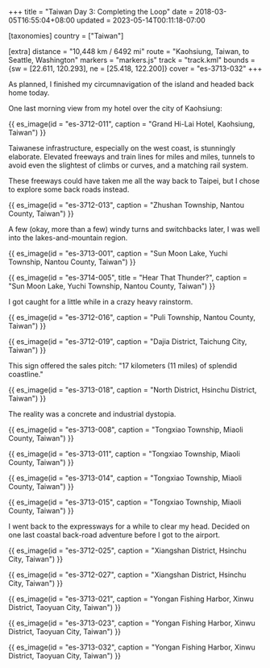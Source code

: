 +++
title = "Taiwan Day 3: Completing the Loop"
date = 2018-03-05T16:55:04+08:00
updated = 2023-05-14T00:11:18-07:00

[taxonomies]
country = ["Taiwan"]

[extra]
distance = "10,448 km / 6492 mi"
route = "Kaohsiung, Taiwan, to Seattle, Washington"
markers = "markers.js"
track = "track.kml"
bounds = {sw = [22.611, 120.293], ne = [25.418, 122.200]}
cover = "es-3713-032"
+++

As planned, I finished my circumnavigation of the island and headed back home today.

<!-- more -->

One last morning view from my hotel over the city of Kaohsiung:

{{ es_image(id = "es-3712-011", caption = "Grand Hi-Lai Hotel, Kaohsiung, Taiwan") }}

Taiwanese infrastructure, especially on the west coast, is stunningly elaborate. Elevated freeways and train lines for miles and miles, tunnels to avoid even the slightest of climbs or curves, and a matching rail system.

These freeways could have taken me all the way back to Taipei, but I chose to explore some back roads instead.

{{ es_image(id = "es-3712-013", caption = "Zhushan Township, Nantou County, Taiwan") }}

A few (okay, more than a few) windy turns and switchbacks later, I was well into the lakes-and-mountain region.

{{ es_image(id = "es-3713-001", caption = "Sun Moon Lake, Yuchi Township, Nantou County, Taiwan") }}

{{ es_image(id = "es-3714-005", title = "Hear That Thunder?", caption = "Sun Moon Lake, Yuchi Township, Nantou County, Taiwan") }}

I got caught for a little while in a crazy heavy rainstorm.

{{ es_image(id = "es-3712-016", caption = "Puli Township, Nantou County, Taiwan") }}

{{ es_image(id = "es-3712-019", caption = "Dajia District, Taichung City, Taiwan") }}

This sign offered the sales pitch: "17 kilometers (11 miles) of splendid coastline."

{{ es_image(id = "es-3713-018", caption = "North District, Hsinchu District, Taiwan") }}

The reality was a concrete and industrial dystopia.

{{ es_image(id = "es-3713-008", caption = "Tongxiao Township, Miaoli County, Taiwan") }}

{{ es_image(id = "es-3713-011", caption = "Tongxiao Township, Miaoli County, Taiwan") }}

{{ es_image(id = "es-3713-014", caption = "Tongxiao Township, Miaoli County, Taiwan") }}

{{ es_image(id = "es-3713-015", caption = "Tongxiao Township, Miaoli County, Taiwan") }}

I went back to the expressways for a while to clear my head. Decided on one last coastal back-road adventure before I got to the airport.

{{ es_image(id = "es-3712-025", caption = "Xiangshan District, Hsinchu City, Taiwan") }}

{{ es_image(id = "es-3712-027", caption = "Xiangshan District, Hsinchu City, Taiwan") }}

{{ es_image(id = "es-3713-021", caption = "Yongan Fishing Harbor, Xinwu District, Taoyuan City, Taiwan") }}

{{ es_image(id = "es-3713-023", caption = "Yongan Fishing Harbor, Xinwu District, Taoyuan City, Taiwan") }}

{{ es_image(id = "es-3713-032", caption = "Yongan Fishing Harbor, Xinwu District, Taoyuan City, Taiwan") }}
